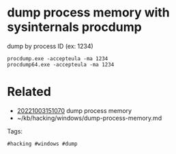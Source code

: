 # dump process memory with sysinternals procdump
dump by process ID (ex: 1234)
```
procdump.exe -accepteula -ma 1234
procdump64.exe -accepteula -ma 1234
```

# Related

- [20221003151070](/zet/20221003151070/README.md) dump process memory
- ~/kb/hacking/windows/dump-process-memory.md

Tags:

    #hacking #windows #dump 
